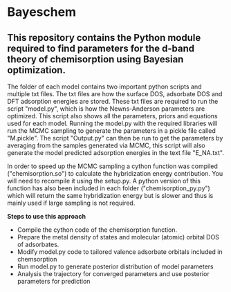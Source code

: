 # Bayeschem

## This repository contains the Python module required to find parameters for the d-band theory of chemisorption using Bayesian optimization.


The folder of each model contains two important python scripts and multiple txt files. The txt files are how the surface DOS, adsorbate DOS and DFT adsorption energies are stored. These txt files are required to run the script "model.py", which is how the Newns-Anderson parameters are optimized. This script also shows all the parameters, priors and equations used for each model. Running the model.py with the required libraries will run the MCMC sampling to generate the parameters in a pickle file called "M.pickle". The script "Output.py" can then be run to get the parameters by averaging from the samples generated via MCMC, this script will also generate the model predicted adsorption energies in the text file "E_NA.txt".

In order to speed up the MCMC sampling a cython function was compiled ("chemisorption.so") to calculate the hybridization energy contribution. You will need to recompile it using the setup.py. A python version of this function has also been included in each folder ("chemisorption_py.py") which will return the same hybridization energy but is slower and thus is mainly used if large sampling is not required. 

**Steps to use this approach**
* Compile the cython code of the chemisorption function.
* Prepare the metal density of states and molecular (atomic) orbital DOS of adsorbates.
* Modify model.py code to tailored valence adsorbate orbitals included in chemsorption
* Run model.py to generate posterior distribution of model parameters
* Analysis the trajectory for converged parameters and use posterior parameters for prediction